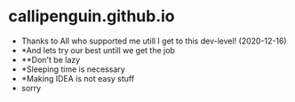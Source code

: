 # callipenguin.github.io

- Thanks to All who supported me utill I get to this dev-level! (2020-12-16)
- *And lets try our best untill we get the job
- **Don't be lazy
- *Sleeping time is necessary
- *Making IDEA is not easy stuff
- sorry
